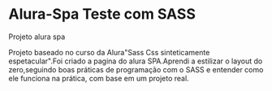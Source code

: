 # Alura-Spa Teste com SASS
Projeto alura spa

Projeto baseado no curso da Alura"Sass Css sinteticamente espetacular".Foi criado a pagina do alura SPA.Aprendi a estilizar o layout do zero,seguindo boas práticas de programação com o SASS e entender como ele funciona na prática, com base em um projeto real.
